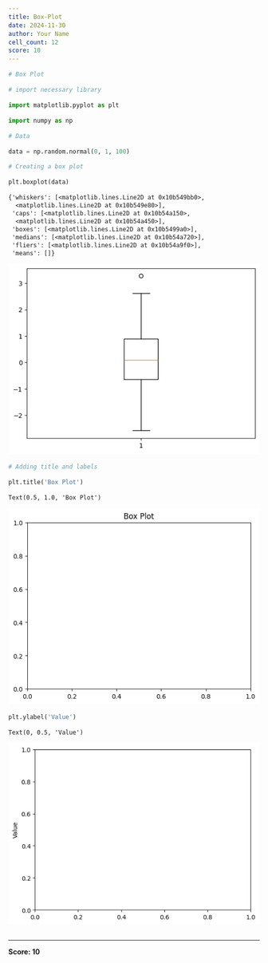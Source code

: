 ```yaml
---
title: Box-Plot
date: 2024-11-30
author: Your Name
cell_count: 12
score: 10
---
```


```python
# Box Plot
```


```python
# import necessary library
```


```python
import matplotlib.pyplot as plt
```


```python
import numpy as np
```


```python
# Data
```


```python
data = np.random.normal(0, 1, 100)
```


```python
# Creating a box plot
```


```python
plt.boxplot(data)

```




    {'whiskers': [<matplotlib.lines.Line2D at 0x10b549bb0>,
      <matplotlib.lines.Line2D at 0x10b549e80>],
     'caps': [<matplotlib.lines.Line2D at 0x10b54a150>,
      <matplotlib.lines.Line2D at 0x10b54a450>],
     'boxes': [<matplotlib.lines.Line2D at 0x10b5499a0>],
     'medians': [<matplotlib.lines.Line2D at 0x10b54a720>],
     'fliers': [<matplotlib.lines.Line2D at 0x10b54a9f0>],
     'means': []}




    
![png](box-plot_files/box-plot_7_1.png)
    



```python
# Adding title and labels
```


```python
plt.title('Box Plot')
```




    Text(0.5, 1.0, 'Box Plot')




    
![png](box-plot_files/box-plot_9_1.png)
    



```python
plt.ylabel('Value')
```




    Text(0, 0.5, 'Value')




    
![png](box-plot_files/box-plot_10_1.png)
    



```python

```


---
**Score: 10**
